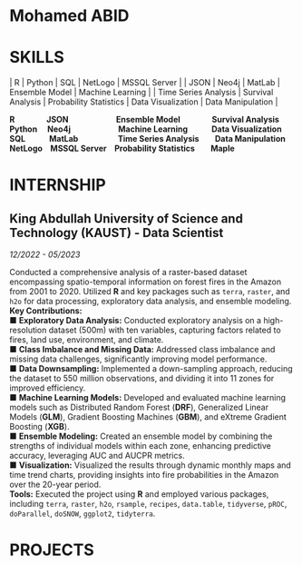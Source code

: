 # Mohamed ABID

# SKILLS

|   R                       |   Python              |   SQL                     |   NetLogo             |   MSSQL Server        |
|   JSON                    |   Neo4j               |   MatLab                  |   Ensemble Model      |   Machine Learning    |
|   Time Series Analysis    |   Survival Analysis   |   Probability Statistics  |   Data Visualization  |   Data Manipulation   |

**R**&emsp;&emsp;&emsp;&emsp;**JSON**&emsp;&emsp;&emsp;&emsp;&emsp;&emsp;**Ensemble Model**&emsp;&emsp;&emsp;&emsp;**Survival Analysis** <br/>
**Python** &emsp;**Neo4j**&emsp;&emsp;&emsp;&emsp;&emsp;&emsp;**Machine Learning**&emsp;&emsp;&emsp;**Data Visualization** <br/>
**SQL**&emsp;&emsp;&emsp;**MatLab**&emsp;&emsp;&emsp;&emsp;&emsp;**Time Series Analysis**&emsp;&emsp;**Data Manipulation** <br/>
**NetLogo**&emsp;**MSSQL Server**&emsp;**Probability Statistics**&emsp;&emsp;**Maple** <br/>


# INTERNSHIP

## King Abdullah University of Science and Technology (KAUST) - Data Scientist
_12/2022 - 05/2023_

Conducted a comprehensive analysis of a raster-based dataset encompassing spatio-temporal information on forest fires in the Amazon from 2001 to 2020. Utilized **R** and key packages such as `terra`, `raster`, and `h2o` for data processing, exploratory data analysis, and ensemble modeling. <br/>
**Key Contributions:** <br/>
 ■	**Exploratory Data Analysis:** Conducted exploratory analysis on a high-resolution dataset (500m) with ten variables, capturing factors related to fires, land use, environment, and climate. <br/> 
 ■	**Class Imbalance and Missing Data:** Addressed class imbalance and missing data challenges, significantly improving model performance. <br/>
 ■	**Data Downsampling:** Implemented a down-sampling approach, reducing the dataset to 550 million observations, and dividing it into 11 zones for improved efficiency.<br/>
 ■	**Machine Learning Models:** Developed and evaluated machine learning models such as Distributed Random Forest (**DRF**), Generalized Linear Models (**GLM**), Gradient Boosting Machines (**GBM**), and eXtreme Gradient Boosting (**XGB**). <br/>
 ■	**Ensemble Modeling:** Created an ensemble model by combining the strengths of individual models within each zone, enhancing predictive accuracy, leveraging AUC and AUCPR metrics. <br/>
 ■	**Visualization:** Visualized the results through dynamic monthly maps and time trend charts, providing insights into fire probabilities in the Amazon over the 20-year period. <br/>
**Tools:** Executed the project using **R** and employed various packages, including `terra`, `raster`, `h2o`, `rsample`, `recipes`, `data.table`, `tidyverse`, `pROC`, `doParallel`, `doSNOW`, `ggplot2`, `tidyterra`.




# PROJECTS
